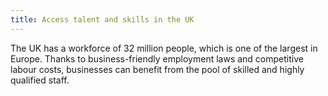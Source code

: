 ```yaml
---
title: Access talent and skills in the UK
---
```


The UK has a workforce of 32 million people, which is one of the largest in Europe. Thanks to business-friendly employment laws and competitive labour costs, businesses can benefit from the pool of skilled and highly qualified staff. 
